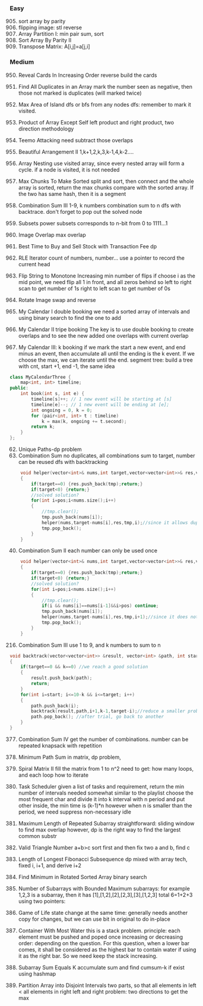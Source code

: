 ### Easy
905. sort array by parity
832. flipping image: stl reverse
561. Array Partition I: min pair sum, sort
922. Sort Array By Parity II
867. Transpose Matrix: A[i,j]=a[j,i]


### Medium
950. Reveal Cards In Increasing Order
reverse build the cards

442. Find All Duplicates in an Array
mark the number seen as negative, then those not marked is duplicates (will marked twice)

695. Max Area of Island
dfs or bfs from any nodes
dfs: remember to mark it visited.

238. Product of Array Except Self
left product and right product, two direction methodology

495. Teemo Attacking
need subtract those overlaps

667. Beautiful Arrangement II
1,k+1,2,k,3,k-1,4,k-2....

565. Array Nesting
use visited array, since every nested array will form a cycle. if a node is visited, it is not needed
769. Max Chunks To Make Sorted
split and sort, then connect and the whole array is sorted, return the max chunks
compare with the sorted array. If the two has same hash, then it is a segment
216. Combination Sum III
1-9, k numbers combination sum to n
dfs with backtrace. don't forget to pop out the solved node
78. Subsets
power subsets corresponds to n-bit from 0 to 1111...1
835. Image Overlap
max overlap
714. Best Time to Buy and Sell Stock with Transaction Fee
dp
900. RLE Iterator
count of numbers, number...
use a pointer to record the current head

926. Flip String to Monotone Increasing
min number of flips
if choose i as the mid point, we need flip all 1 in front, and all zeros behind
so left to right scan to get number of 1s
right to left scan to get number of 0s

48. Rotate Image
swap and reverse

729. My Calendar I
double booking
we need a sorted array of intervals and using binary search to find the one to add
731. My Calendar II
tripe booking
The key is to use double booking to create overlaps and to see the new added one overlaps with current overlap
732. My Calendar III: k booking
if we mark the start a new event, and end minus an event, then accumulate all until the ending is the k event. If we choose the max, we can iterate until the end.
segment tree: build a tree with cnt, start +1, end -1, the same idea
```cpp
class MyCalendarThree {
    map<int, int> timeline;
public:
    int book(int s, int e) {
        timeline[s]++; // 1 new event will be starting at [s]
        timeline[e]--; // 1 new event will be ending at [e];
        int ongoing = 0, k = 0;
        for (pair<int, int> t : timeline)
            k = max(k, ongoing += t.second);
        return k;
    }
};
```
62. Unique Paths-dp problem
39. Combination Sum
no duplicates, all combinations sum to target, number can be reused
dfs with backtracking
```cpp
    void helper(vector<int>& nums,int target,vector<vector<int>>& res,vector<int> tmp,int pos)
    {
        if(target==0) {res.push_back(tmp);return;}
        if(target<0) {return;}
        //solved solution?
        for(int i=pos;i<nums.size();i++)
        {
            //tmp.clear();
            tmp.push_back(nums[i]);
            helper(nums,target-nums[i],res,tmp,i);//since it allows duplicates, use i here
            tmp.pop_back();
        }
    }
```
40. Combination Sum II
each number can only be used once
```cpp
    void helper(vector<int>& nums,int target,vector<vector<int>>& res,vector<int> tmp,int pos)
    {
        if(target==0) {res.push_back(tmp);return;}
        if(target<0) {return;}
        //solved solution?
        for(int i=pos;i<nums.size();i++)
        {
            //tmp.clear();
            if(i && nums[i]==nums[i-1]&&i>pos) continue;
            tmp.push_back(nums[i]);
            helper(nums,target-nums[i],res,tmp,i+1);//since it does not allows duplicates, use i here
            tmp.pop_back();
        }
    }
```
216. Combination Sum III
use 1 to 9, and k numbers to sum to n
```cpp
void backtrack(vector<vector<int>> &result, vector<int> &path, int start, int k, int target)
{
    if(target==0 && k==0) //we reach a good solution
    {
        result.push_back(path);
        return;
    }
    for(int i=start; i<=10-k && i<=target; i++)
    {
        path.push_back(i);
        backtrack(result,path,i+1,k-1,target-i);//reduce a smaller problem k-1
        path.pop_back(); //after trial, go back to another
    }
}
```
377. Combination Sum IV
get the number of combinations. number can be repeated
knapsack with repetition

64. Minimum Path Sum
in matrix, dp problem,
59. Spiral Matrix II
fill the matrix from 1 to n^2
need to get: how many loops, and each loop how to iterate
621. Task Scheduler
given a list of tasks and requirement, return the min number of intervals needed
somewhat similar to the playlist
choose the most frequent char and divide it into k interval with n period
and put other inside, the min time is (k-1)*n
however when n is smaller than the period, we need suppress non-necessary idle

718. Maximum Length of Repeated Subarray
straightforward: sliding window to find max overlap
however, dp is the right way to find the largest common substr

611. Valid Triangle Number
a+b>c
sort first and then fix two a and b, find c

873. Length of Longest Fibonacci Subsequence
dp mixed with array tech, fixed i, i+1, and derive i+2

153. Find Minimum in Rotated Sorted Array
binary search

795. Number of Subarrays with Bounded Maximum
subarrays: for example 1,2,3 is a subarray, then it has [1],[1,2],[2],[2,3],[3],[1,2,3] total 6=1+2+3
using two pointers: 

289. Game of Life
state change at the same time: generally needs another copy for changes, but we can use bit in original to do in-place

11. Container With Most Water
this is a stack problem.
principle: 
each element must be pushed and poped once
increasing or decreasing order: depending on the question. 
For this question, when a lower bar comes, it shall be considered as the highest bar to contain water if using it as the right bar. So we need keep the stack increasing.

560. Subarray Sum Equals K
accumulate sum and find cumsum-k if exist
using hashmap

915. Partition Array into Disjoint Intervals
two parts, so that all elements in left < all elements in right
left and right problem: two directions to get the max













